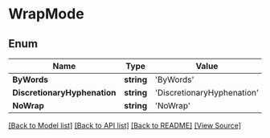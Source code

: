 ﻿# WrapMode


## Enum
Name | Type | Value | Description
------------ | ------------- | ------------- | -------------
**ByWords** | **string** | 'ByWords' | 
**DiscretionaryHyphenation** | **string** | 'DiscretionaryHyphenation' | 
**NoWrap** | **string** | 'NoWrap' | 

[[Back to Model list]](../README.md#documentation-for-models) [[Back to API list]](../README.md#documentation-for-api-endpoints) [[Back to README]](../README.md) [[View Source]](../src/models/wrapMode.ts)

